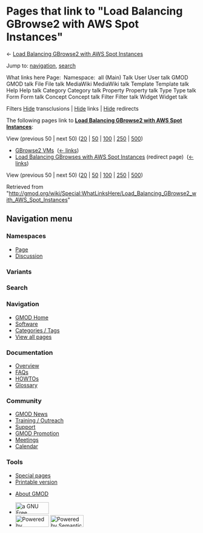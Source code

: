 <div id="mw-page-base" class="noprint">

</div>

<div id="mw-head-base" class="noprint">

</div>

<div id="content" class="mw-body" role="main">

<span id="top"></span>

<div id="mw-js-message" style="display:none;">

</div>



# <span dir="auto">Pages that link to "Load Balancing GBrowse2 with AWS Spot Instances"</span>

<div id="bodyContent">

<div id="contentSub">

← [Load Balancing GBrowse2 with AWS Spot
Instances](/wiki/Load_Balancing_GBrowse2_with_AWS_Spot_Instances "Load Balancing GBrowse2 with AWS Spot Instances")

</div>

<div id="jump-to-nav" class="mw-jump">

Jump to: [navigation](#mw-navigation), [search](#p-search)

</div>

<div id="mw-content-text">

What links here Page:  Namespace:  all (Main) Talk User User talk GMOD
GMOD talk File File talk MediaWiki MediaWiki talk Template Template talk
Help Help talk Category Category talk Property Property talk Type Type
talk Form Form talk Concept Concept talk Filter Filter talk Widget
Widget talk

Filters
[Hide](/mediawiki/index.php?title=Special:WhatLinksHere/Load_Balancing_GBrowse2_with_AWS_Spot_Instances&hidetrans=1 "Special:WhatLinksHere/Load Balancing GBrowse2 with AWS Spot Instances")
transclusions \|
[Hide](/mediawiki/index.php?title=Special:WhatLinksHere/Load_Balancing_GBrowse2_with_AWS_Spot_Instances&hidelinks=1 "Special:WhatLinksHere/Load Balancing GBrowse2 with AWS Spot Instances")
links \|
[Hide](/mediawiki/index.php?title=Special:WhatLinksHere/Load_Balancing_GBrowse2_with_AWS_Spot_Instances&hideredirs=1 "Special:WhatLinksHere/Load Balancing GBrowse2 with AWS Spot Instances")
redirects

The following pages link to **[Load Balancing GBrowse2 with AWS Spot
Instances](/wiki/Load_Balancing_GBrowse2_with_AWS_Spot_Instances "Load Balancing GBrowse2 with AWS Spot Instances")**:

View (previous 50 \| next 50)
([20](/mediawiki/index.php?title=Special:WhatLinksHere/Load_Balancing_GBrowse2_with_AWS_Spot_Instances&limit=20 "Special:WhatLinksHere/Load Balancing GBrowse2 with AWS Spot Instances")
\|
[50](/mediawiki/index.php?title=Special:WhatLinksHere/Load_Balancing_GBrowse2_with_AWS_Spot_Instances&limit=50 "Special:WhatLinksHere/Load Balancing GBrowse2 with AWS Spot Instances")
\|
[100](/mediawiki/index.php?title=Special:WhatLinksHere/Load_Balancing_GBrowse2_with_AWS_Spot_Instances&limit=100 "Special:WhatLinksHere/Load Balancing GBrowse2 with AWS Spot Instances")
\|
[250](/mediawiki/index.php?title=Special:WhatLinksHere/Load_Balancing_GBrowse2_with_AWS_Spot_Instances&limit=250 "Special:WhatLinksHere/Load Balancing GBrowse2 with AWS Spot Instances")
\|
[500](/mediawiki/index.php?title=Special:WhatLinksHere/Load_Balancing_GBrowse2_with_AWS_Spot_Instances&limit=500 "Special:WhatLinksHere/Load Balancing GBrowse2 with AWS Spot Instances"))

- [GBrowse2 VMs](/wiki/GBrowse2_VMs "GBrowse2 VMs") ‎
  <span class="mw-whatlinkshere-tools">([←
  links](/mediawiki/index.php?title=Special:WhatLinksHere&target=GBrowse2+VMs "Special:WhatLinksHere"))</span>
- [Load Balancing GBrowses with AWS Spot
  Instances](/mediawiki/index.php?title=Load_Balancing_GBrowses_with_AWS_Spot_Instances&redirect=no "Load Balancing GBrowses with AWS Spot Instances")
  (redirect page) ‎ <span class="mw-whatlinkshere-tools">([←
  links](/mediawiki/index.php?title=Special:WhatLinksHere&target=Load+Balancing+GBrowses+with+AWS+Spot+Instances "Special:WhatLinksHere"))</span>

View (previous 50 \| next 50)
([20](/mediawiki/index.php?title=Special:WhatLinksHere/Load_Balancing_GBrowse2_with_AWS_Spot_Instances&limit=20 "Special:WhatLinksHere/Load Balancing GBrowse2 with AWS Spot Instances")
\|
[50](/mediawiki/index.php?title=Special:WhatLinksHere/Load_Balancing_GBrowse2_with_AWS_Spot_Instances&limit=50 "Special:WhatLinksHere/Load Balancing GBrowse2 with AWS Spot Instances")
\|
[100](/mediawiki/index.php?title=Special:WhatLinksHere/Load_Balancing_GBrowse2_with_AWS_Spot_Instances&limit=100 "Special:WhatLinksHere/Load Balancing GBrowse2 with AWS Spot Instances")
\|
[250](/mediawiki/index.php?title=Special:WhatLinksHere/Load_Balancing_GBrowse2_with_AWS_Spot_Instances&limit=250 "Special:WhatLinksHere/Load Balancing GBrowse2 with AWS Spot Instances")
\|
[500](/mediawiki/index.php?title=Special:WhatLinksHere/Load_Balancing_GBrowse2_with_AWS_Spot_Instances&limit=500 "Special:WhatLinksHere/Load Balancing GBrowse2 with AWS Spot Instances"))

</div>

<div class="printfooter">

Retrieved from
"<http://gmod.org/wiki/Special:WhatLinksHere/Load_Balancing_GBrowse2_with_AWS_Spot_Instances>"

</div>

<div id="catlinks" class="catlinks catlinks-allhidden">

</div>

<div class="visualClear">

</div>

</div>

</div>

<div id="mw-navigation">

## Navigation menu

<div id="mw-head">



<div id="left-navigation">

<div id="p-namespaces" class="vectorTabs" role="navigation"
aria-labelledby="p-namespaces-label">

### Namespaces

- <span id="ca-nstab-main"><a href="/wiki/Load_Balancing_GBrowse2_with_AWS_Spot_Instances"
  accesskey="c" title="View the content page [c]">Page</a></span>
- <span id="ca-talk"><a
  href="/mediawiki/index.php?title=Talk:Load_Balancing_GBrowse2_with_AWS_Spot_Instances&amp;action=edit&amp;redlink=1"
  accesskey="t"
  title="Discussion about the content page [t]">Discussion</a></span>

</div>

<div id="p-variants" class="vectorMenu emptyPortlet" role="navigation"
aria-labelledby="p-variants-label">

### 

### Variants[](#)

<div class="menu">

</div>

</div>

</div>

<div id="right-navigation">





</div>

<div id="p-search" role="search">

### Search

<div id="simpleSearch">

</div>

</div>

</div>

</div>

<div id="mw-panel">

<div id="p-logo" role="banner">

<a href="/wiki/Main_Page"
style="background-image: url(http://gmod.org/images/GMOD-cogs.png);"
title="Visit the main page"></a>

</div>

<div id="p-Navigation" class="portal" role="navigation"
aria-labelledby="p-Navigation-label">

### Navigation

<div class="body">

- <span id="n-GMOD-Home">[GMOD Home](/wiki/Main_Page)</span>
- <span id="n-Software">[Software](/wiki/GMOD_Components)</span>
- <span id="n-Categories-.2F-Tags">[Categories /
  Tags](/wiki/Categories)</span>
- <span id="n-View-all-pages">[View all
  pages](/wiki/Special:AllPages)</span>

</div>

</div>

<div id="p-Documentation" class="portal" role="navigation"
aria-labelledby="p-Documentation-label">

### Documentation

<div class="body">

- <span id="n-Overview">[Overview](/wiki/Overview)</span>
- <span id="n-FAQs">[FAQs](/wiki/Category:FAQ)</span>
- <span id="n-HOWTOs">[HOWTOs](/wiki/Category:HOWTO)</span>
- <span id="n-Glossary">[Glossary](/wiki/Glossary)</span>

</div>

</div>

<div id="p-Community" class="portal" role="navigation"
aria-labelledby="p-Community-label">

### Community

<div class="body">

- <span id="n-GMOD-News">[GMOD News](/wiki/GMOD_News)</span>
- <span id="n-Training-.2F-Outreach">[Training /
  Outreach](/wiki/Training_and_Outreach)</span>
- <span id="n-Support">[Support](/wiki/Support)</span>
- <span id="n-GMOD-Promotion">[GMOD
  Promotion](/wiki/GMOD_Promotion)</span>
- <span id="n-Meetings">[Meetings](/wiki/Meetings)</span>
- <span id="n-Calendar">[Calendar](/wiki/Calendar)</span>

</div>

</div>

<div id="p-tb" class="portal" role="navigation"
aria-labelledby="p-tb-label">

### Tools

<div class="body">

- <span id="t-specialpages"><a href="/wiki/Special:SpecialPages" accesskey="q"
  title="A list of all special pages [q]">Special pages</a></span>
- <span id="t-print"><a
  href="/mediawiki/index.php?title=Special:WhatLinksHere/Load_Balancing_GBrowse2_with_AWS_Spot_Instances&amp;printable=yes"
  rel="alternate" accesskey="p"
  title="Printable version of this page [p]">Printable version</a></span>

</div>

</div>

</div>

</div>

<div id="footer" role="contentinfo">

- <span id="footer-places-about">[About
  GMOD](/wiki/GMOD:About "GMOD:About")</span>

<!-- -->

- <span id="footer-copyrightico">[<img src="http://www.gnu.org/graphics/gfdl-logo-small.png" width="88"
  height="31" alt="a GNU Free Documentation License" />](http://www.gnu.org/licenses/fdl-1.3.html)</span>
- <span id="footer-poweredbyico">[<img src="/mediawiki/skins/common/images/poweredby_mediawiki_88x31.png"
  width="88" height="31" alt="Powered by MediaWiki" />](//www.mediawiki.org/)
  [<img
  src="/mediawiki/extensions/SemanticMediaWiki/includes/../resources/images/smw_button.png"
  width="88" height="31" alt="Powered by Semantic MediaWiki" />](https://www.semantic-mediawiki.org/wiki/Semantic_MediaWiki)</span>

<div style="clear:both">

</div>

</div>
